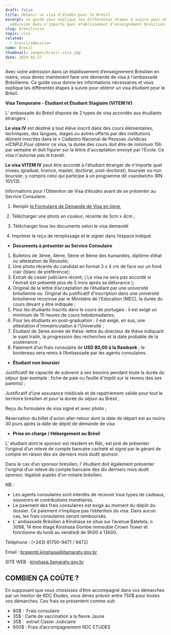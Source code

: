 ```yaml
---
draft: false
title: Obtenir un visa d'études pour le Brésil
excerpt: Ce guide vous explique les différentes étapes à suivre pour obtenir une
  admission dans n’importe quel établissement d’enseignement Brésilien.
slug: bresil/visa
topic: visa
related:
  - bresil/admission
name: Bresil
thumbnail: images/brazil-visa.jpg
date: 2024-02-27
---
```

Avec votre admission dans un établissement d‘enseignement Brésilien en mains, vous devez maintenant faire une demande de visa à l'ambassade Brésilienne. Ce guide vous donne les informations nécessaires et vous explique les différentes étapes à suivre pour obtenir un visa étudiant pour le Brésil.

**Visa Temporaire - Étudiant et Étudiant Stagiaire (VITEM IV)** 

L’ ambassade du Brésil dispose de 2 types de visa accordés aux étudiants étrangers : 

**Le visa IV** est destiné à tout élève inscrit dans des cours élémentaires, techniques, des langues, stages ou autres offerts par des institutions dûment inscrites dans le « Cadastro Nacional de Pessoas Jurídicas »(CNPJ).Pour obtenir ce visa, la durée des cours doit être de minimum 15h  par semaine et doit figurer sur la lettre d'acceptation envoyé par l'École. Ce visa n'autorise pas le travail.

**Le visa VITEM IV** peut être accordé à l'étudiant étranger de n'importe quel niveau (graduat, licence, master, doctorat, post-doctorat), boursier ou non boursier, y compris celui qui participe à un programme dit «sandwich» (RN 101/13).

Informations pour l’Obtention de Visa d’études avant de se présenter au Service Consulaire:

1. Remplir [le Formulaire de Demande de Visa en ligne](https://formulario-mre.serpro.gov.br/sci/pages/web/ui/#/requerimento), 

 2. Télécharger une photo en couleur, récente de 3cm x 4cm ;

3. Télécharger tous les documents selon le visa demandé

 4. Imprimer le reçu de remplissage et le signer dans l’espace indiqué.   

* **Documents à présenter au Service Consulaire**

1. Bulletins de 3ème, 4ème, 5ème et 6ème des humanités, diplôme d’état ou attestation de Réussite;
2. Une photo récente du candidat en format 3 x 4 cm de face sur un fond clair (blanc de préférence);
3. Extrait de casier judiciaire récent; ( Le visa ne sera pas accordé si l'extrait est présenté plus de 3 mois après sa délivrance );
4. Original de la lettre d’acceptation de l’étudiant par une université brésilienne ou  Original du justificatif d'inscription dans une université brésilienne reconnue par le Ministère de l'Education (MEC), la durée du cours devant y être indiquée ;
5. Pour les étudiants inscrits dans le cours de portugais : il est exigé un minimum de 15 heures de cours hebdomadaires; 
6. Pour les étudiants en post-graduation : il est exigé, en sus, une attestation d'immatriculation à l'Université ;
7. Étudiant de 3ème année de thèse: lettre du directeur de thèse indiquant le sujet traité, la progression des recherches et la date probable de la soutenance ;
8. Paiement d’un frais consulaire de **USD 80,00 à la Rawbank** ; le bordereau sera remis à l’Ambassade par les agents consulaires.

* **Étudiant non boursier**

Justificatif de capacité de subvenir à ses besoins pendant toute la durée du séjour (par exemple : fiche de paie ou feuille d'impôt sur le revenu des ses parents) ;

Justificatif d’une assurance médicale et de rapatriement valide pour tout le territoire brésilien et pour la durée du séjour au Brésil ;

Reçu du formulaire de visa signé et avec photo ;

Réservation du billet d'avion aller-retour dont la date de départ est au moins 30 jours après la date de dépôt de demande de visa

* **Prise en charge / Hébergement au Brésil** 

L’ étudiant dont le sponsor est résident en Rdc, est prié de présenter l’original d’un relevé de compte bancaire cacheté et signé par le gérant de compte en raison des six derniers mois dudit sponsor. 

Dans le cas d’un sponsor brésilien, l’ étudiant doit également présenter l'original d’un relevé de compte bancaire des dix derniers mois dudit sponsor, légalisé auprès d’un notaire brésilien.

NB :

* Les agents consulaires sont interdits de recevoir tous types de cadeaux, souvenirs et contributions monétaires. 
* Le paiement des frais consulaires est exigé au moment du dépôt du dossier. Ce paiement n’implique pas l’obtention du visa. Dans aucun cas, les frais consulaires seront remboursés. 
* L’ ambassade Brésilien à Kinshasa se situe sur l’avenue Batetela, n 3098, 14 ème étage Kinshasa Gombe immeuble Crown Tower et fonctionne du lundi au vendredi de 9h00 à 13h00.

Téléphone : (+243) 81700-9471 / 9472) 

Email : brasemb.kinshasa@itamaraty.gov.br

SITE WEB : [kinshasa.itamaraty.gov.br](http://kinshasa.itamaraty.gov.br/) 

## COMBIEN ÇA COÛTE ? 

En supposant que vous choisissez d’être accompagné dans vos démarches par un mentor de RDC Études, vous devez prévoir entre 750$ pour toutes vos démarches. Ces frais se présentent comme suit:

* 80$ :  Frais consulaire
* 35$ : Carte de vaccination a la fievre Jaune  
* 35$ :  extrait Casier Judiciaire
* 600$ : Frais d’accompagnement RDC ETUDES